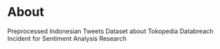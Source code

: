 # About
Preprocessed Indonesian Tweets Dataset about Tokopedia Databreach Incident for Sentiment Analysis Research
